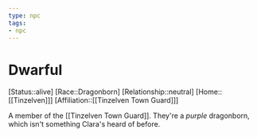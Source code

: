 ```yaml
---
type: npc
tags: 
- npc
---
```


# Dwarful
[Status::alive]
[Race::Dragonborn]
[Relationship::neutral]
[Home::[[Tinzelven]]]
[Affiliation::[[Tinzelven Town Guard]]]

A member of the [[Tinzelven Town Guard]].  They're a *purple* dragonborn, which isn't something Clara's heard of before. 
